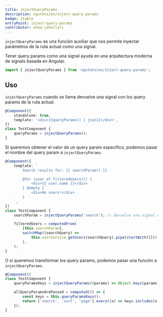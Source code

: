 ```yaml
---
title: injectQueryParams
description: ngxtension/inject-query-params
badge: stable
entryPoint: inject-query-params
contributor: enea-jahollari
---
```


`injectQueryParams` es una función auxiliar que nos permite inyectar parámetros de la ruta actual como una signal.

Tener query params como una signal ayuda en una arquitectura moderna de signals basada en Angular.

```ts
import { injectQueryParams } from 'ngxtension/inject-query-params';
```

## Uso

`injectQueryParams` cuando se llama devuelve una signal con los query params de la ruta actual.

```ts
@Component({
	standalone: true,
	template: '<div>{{queryParams() | json}}</div>',
})
class TestComponent {
	queryParams = injectQueryParams();
}
```

Si queremos obtener el valor de un query param específico, podemos pasar el nombre del query param a `injectQueryParams`.

```ts
@Component({
	template: `
		Search results for: {{ searchParam() }}

		@for (user of filteredUsers()) {
			<div>{{ user.name }}</div>
		} @empty {
			<div>No users!</div>
		}
	`,
})
class TestComponent {
	searchParam = injectQueryParams('search'); // devuelve una signal con el valor del query param search

	filteredUsers = computedFrom(
		[this.searchParam],
		switchMap((searchQuery) =>
			this.userService.getUsers(searchQuery).pipe(startWith([])),
		),
	);
}
```

O si queremos transformar los query params, podemos pasar una función a `injectQueryParams`.

```ts
@Component()
class TestComponent {
	queryParamsKeys = injectQueryParams((params) => Object.keys(params)); // devuelve una signal con las keys de los query params de la ruta

	allQueryParamsArePassed = computed(() => {
		const keys = this.queryParamsKeys();
		return ['search', 'sort', 'page'].every((x) => keys.includes(x));
	});
}
```
